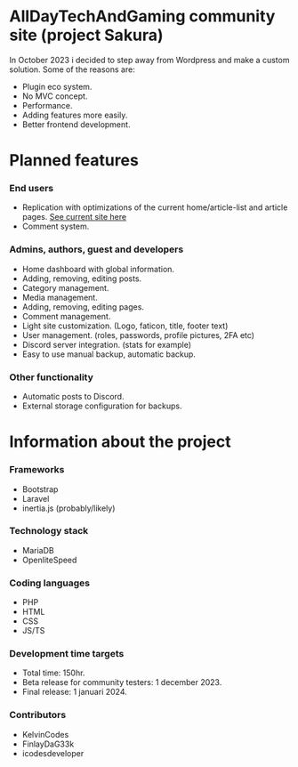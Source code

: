 # AllDayTechAndGaming community site (project Sakura)
In October 2023 i decided to step away from Wordpress and make a custom solution. Some of the reasons are:
- Plugin eco system.
- No MVC concept.
- Performance.
- Adding features more easily.
- Better frontend development.

# Planned features
### End users
- Replication with optimizations of the current home/article-list and article pages. [See current site here](https://alldaytechandgaming.nl)
- Comment system.

### Admins, authors, guest and developers
- Home dashboard with global information.
- Adding, removing, editing posts.
- Category management.
- Media management.
- Adding, removing, editing pages.
- Comment management.
- Light site customization. (Logo, faticon, title, footer text)
- User management. (roles, passwords, profile pictures, 2FA etc)
- Discord server integration. (stats for example)
- Easy to use manual backup, automatic backup.

### Other functionality
- Automatic posts to Discord.
- External storage configuration for backups.

# Information about the project 
### Frameworks
- Bootstrap
- Laravel
- inertia.js (probably/likely)

### Technology stack
- MariaDB
- OpenliteSpeed

### Coding languages
- PHP
- HTML
- CSS
- JS/TS

### Development time targets
- Total time: 150hr.
- Beta release for community testers: 1 december 2023.
- Final release: 1 januari 2024.

### Contributors
- KelvinCodes
- FinlayDaG33k
- icodesdeveloper